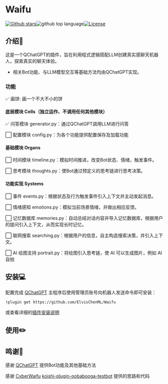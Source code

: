 # Waifu

[![Github stars](https://img.shields.io/github/stars/ElvisChenML/Waifu?color=cd7373&logo=github&style=flat-square)](https://github.com/ElvisChenML/Waifu/stargazers)![github top language](https://img.shields.io/github/languages/top/ElvisChenML/Waifu?logo=github)[![License](https://img.shields.io/github/license/ElvisChenML/Waifu?&color=cd7373&style=flat-square)](./LICENSE)

<!--
## 插件开发者详阅

### 开始

此仓库是 QChatGPT 插件模板，您可以直接在 GitHub 仓库中点击右上角的 "Use this template" 以创建你的插件。  
接下来按照以下步骤修改模板代码：

#### 修改模板代码

- 修改此文档顶部插件名称信息
- 将此文档下方的`<插件发布仓库地址>`改为你的插件在 GitHub· 上的地址
- 补充下方的`使用`章节内容
- 修改`main.py`中的`@register`中的插件 名称、描述、版本、作者 等信息
- 修改`main.py`中的`MyPlugin`类名为你的插件类名
- 将插件所需依赖库写到`requirements.txt`中
- 根据[插件开发教程](https://github.com/RockChinQ/QChatGPT/wiki/7-%E6%8F%92%E4%BB%B6%E5%BC%80%E5%8F%91)编写插件代码
- 删除 README.md 中的注释内容


#### 发布插件

推荐将插件上传到 GitHub 代码仓库，以便用户通过下方方式安装。   
欢迎以 PR 或 issue 的形式投稿您的插件到[主程序文档](https://github.com/RockChinQ/QChatGPT#%E6%8F%92%E4%BB%B6%E7%94%9F%E6%80%81)

下方是给用户看的内容，按需修改
-->

## 介绍🔎

这是一个QChatGPT的插件，旨在利用程式逻辑搭配LLM创建真实感聊天机器人，探索真实的聊天体验。

* 相关Bot功能、与LLM模型交互等基础方法均由QChatGPT实现。

### 功能

✅ 画饼: 画一个不大不小的饼

#### 底层模块 Cells（独立运作、不调用任何其他模块）

✅ 问答模块 generator.py：通过QChatGPT调用LLM进行问答

⬜ 配置模块 config.py：为各个功能提供配置保存及加载功能

#### 基础模块 Organs

⬜ 时间模块 timeline.py：模拟时间推进，改变Bot状态、情绪，触发事件。

⬜ 思考模块 thoughts.py：使Bot通过预定义的思考链进行思考决策。

#### 功能实现 Systems

⬜ 事件 events.py：根据状态及行为触发事件引入上下文并主动发起消息。

⬜ 情绪感知 emotions.py：模拟当前场景情绪，并做出相应反馈。

⬜ 记忆数据库 memories.py：自动总结对话内容并导入记忆数据库，根据用户的提问引入上下文，从而实现长时记忆。

⬜ 联网搜索 searching.py：根据用户的信息，自主构造搜索决策，并引入上下文。

⬜ AI 绘图支持 portrait.py：将绘图引入思考链，使 AI 可以生成图片，例如 AI 自拍

## 安装💻

配置完成 [QChatGPT](https://github.com/RockChinQ/QChatGPT) 主程序后使用管理员账号向机器人发送命令即可安装：

```
!plugin get https://github.com/ElvisChenML/Waifu
```
或查看详细的[插件安装说明](https://github.com/RockChinQ/QChatGPT/wiki/5-%E6%8F%92%E4%BB%B6%E4%BD%BF%E7%94%A8)

## 使用✏️

<!-- 插件开发者自行填写插件使用说明 -->

## 鸣谢🎉

感谢 [QChatGPT](https://github.com/RockChinQ/QChatGPT) 提供Bot功能及其他基础方法

感谢 [CyberWaifu](https://github.com/Syan-Lin/CyberWaifu) [koishi-plugin-oobabooga-testbot](https://github.com/HunterShenSmzh/koishi-plugin-oobabooga-testbot) 提供的思路和代码